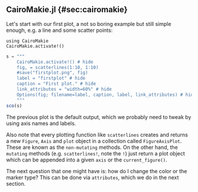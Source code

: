 ## CairoMakie.jl {#sec:cairomakie}

Let's start with our first plot, a not so boring example but still simple enough, e.g. a line and some scatter points:

```
using CairoMakie
CairoMakie.activate!()
```

```jl
s = """
    CairoMakie.activate!() # hide
    fig, = scatterlines(1:10, 1:10)
    #save("firstplot.png", fig) 
    label = "firstplot" # hide
    caption = "First plot." # hide
    link_attributes = "width=60%" # hide
    Options(fig; filename=label, caption, label, link_attributes) # hide
    """
sco(s)
```

The previous plot is the default output, which we probably need to tweak by using axis names and labels.

Also note that every plotting function like `scatterlines` creates and returns a new `Figure`, `Axis` and `plot` object in a collection called `FigureAxisPlot`.
These are known as the `non-mutating` methods.
On the other hand, the `mutating` methods (e.g. `scatterlines!`, note the `!`) just return a plot object which can be appended into a given `axis` or the `current_figure()`.

The next question that one might have is: how do I change the color or the marker type?
This can be done via `attributes`, which we do in the next section.
